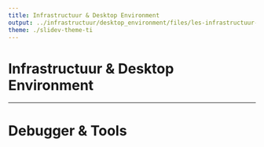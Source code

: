 ```yaml
---
title: Infrastructuur & Desktop Environment
output: ../infrastructuur/desktop_environment/files/les-infrastructuur-desktop-environment.pdf
theme: ./slidev-theme-ti
---
```


# Infrastructuur & Desktop Environment

<!-- inhoud van je presentatie -->

---

# Debugger & Tools

<!-- verdere slides -->

